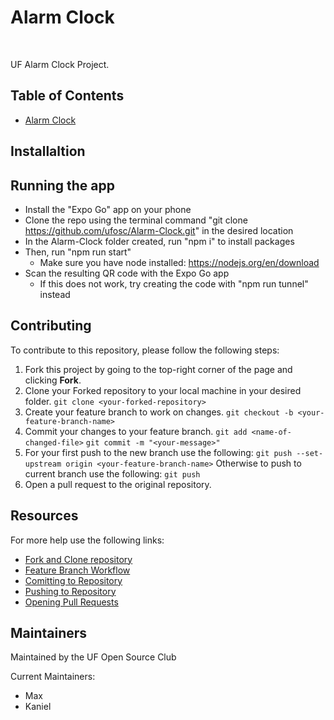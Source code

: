 # Alarm Clock
<br/> 

UF Alarm Clock Project.

## Table of Contents
- [Alarm Clock](#alarm-clock)

## Installaltion

## Running the app

- Install the "Expo Go" app on your phone
- Clone the repo using the terminal command "git clone https://github.com/ufosc/Alarm-Clock.git" in the desired location
- In the Alarm-Clock folder created, run "npm i" to install packages
- Then, run "npm run start"
  - Make sure you have node installed: https://nodejs.org/en/download
- Scan the resulting QR code with the Expo Go app
  - If this does not work, try creating the code with "npm run tunnel" instead
 
## Contributing
To contribute to this repository, please follow the following steps:

1. Fork this project by going to the top-right corner of the page and clicking **Fork**.
2. Clone your Forked repository to your local machine in your desired folder. 
  `git clone <your-forked-repository>`
3. Create your feature branch to work on changes.
  `git checkout -b <your-feature-branch-name>`
4. Commit your changes to your feature branch.
  `git add <name-of-changed-file>`
  `git commit -m "<your-message>"`
5. For your first push to the new branch use the following:
  `git push --set-upstream origin <your-feature-branch-name>`
   Otherwise to push to current branch use the following:
  `git push`
6. Open a pull request to the original repository.

## Resources
For more help use the following links:
- [Fork and Clone repository](https://docs.github.com/en/pull-requests/collaborating-with-pull-requests/working-with-forks/fork-a-repo)
- [Feature Branch Workflow](https://www.atlassian.com/git/tutorials/comparing-workflows/feature-branch-workflow)
- [Comitting to Repository](https://www.atlassian.com/git/tutorials/saving-changes/git-commit#:~:text=Commits%20can%20be%20thought%20of,committed%20to%20the%20local%20repository.)
- [Pushing to Repository](https://github.com/git-guides/git-push)
- [Opening Pull Requests](https://docs.github.com/en/pull-requests/collaborating-with-pull-requests/proposing-changes-to-your-work-with-pull-requests/creating-a-pull-request)

## Maintainers 

Maintained by the UF Open Source Club

Current Maintainers: 
* Max
* Kaniel

